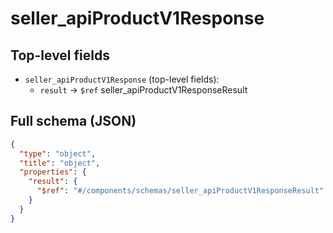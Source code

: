 # seller_apiProductV1Response

## Top-level fields
- `seller_apiProductV1Response` (top-level fields):
  - `result` → `$ref` seller_apiProductV1ResponseResult

## Full schema (JSON)
```json
{
  "type": "object",
  "title": "object",
  "properties": {
    "result": {
      "$ref": "#/components/schemas/seller_apiProductV1ResponseResult"
    }
  }
}
```
